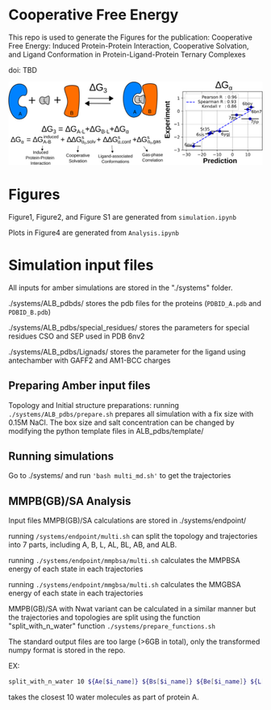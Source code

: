 # Cooperative Free Energy
This repo is used to generate the Figures for the publication: Cooperative Free Energy: Induced Protein-Protein Interaction, Cooperative Solvation, and Ligand Conformation in Protein-Ligand-Protein Ternary Complexes

doi: TBD

<img src='./abstract.png' width='700'> 

# Figures
Figure1, Figure2, and Figure S1 are generated from `simulation.ipynb`

Plots in Figure4 are generated from `Analysis.ipynb`

# Simulation input files
All inputs for amber simulations are stored in the "./systems" folder.  

./systems/ALB_pdbds/  stores the pdb files for the proteins (`PDBID_A.pdb` and `PDBID_B.pdb`) 

./systems/ALB_pdbs/special_residues/ stores the parameters for special residues CSO and SEP used in PDB 6nv2 

./systems/ALB_pdbs/Lignads/ stores the parameter for the ligand using antechamber with GAFF2 and AM1-BCC charges 

## Preparing Amber input files
Topology and Initial structure preparations: running `./systems/ALB_pdbs/prepare.sh` prepares all simulation with a fix size with 0.15M NaCl. The box size and salt concentration can be changed by modifying the python template files in ALB_pdbs/template/

## Running simulations
Go to ./systems/ and run ``'bash multi_md.sh'`` to get the trajectories

## MMPB(GB)/SA Analysis
Input files MMPB(GB)/SA calculations are stored in ./systems/endpoint/

running `/systems/endpoint/multi.sh` can split the topology and trajectories into 7 parts, including A, B, L, AL, BL, AB, and ALB. 

running `./systems/endpoint/mmpbsa/multi.sh` calculates the MMPBSA energy of each state in each trajectories

running `./systems/endpoint/mmgbsa/multi.sh` calculates the MMGBSA energy of each state in each trajectories

MMPB(GB)/SA with Nwat variant can be calculated in a similar manner but the trajectories and topologies are split using the function "split_with_n_water" function `./systems/prepare_functions.sh`

The standard output files are too large (>6GB in total), only the transformed numpy format is stored in the repo.

EX: 
```bash
split_with_n_water 10 ${Ae[$i_name]} ${Bs[$i_name]} ${Be[$i_name]} ${L[$i_name]} $path $name'_ALB_'$ENV $name"
```
takes the closest 10 water molecules as part of protein A.
